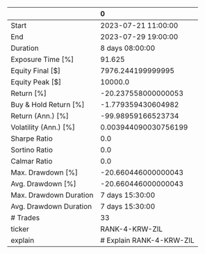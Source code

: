 |                        | 0                        |
|:-----------------------|:-------------------------|
| Start                  | 2023-07-21 11:00:00      |
| End                    | 2023-07-29 19:00:00      |
| Duration               | 8 days 08:00:00          |
| Exposure Time [%]      | 91.625                   |
| Equity Final [$]       | 7976.244199999995        |
| Equity Peak [$]        | 10000.0                  |
| Return [%]             | -20.237558000000053      |
| Buy & Hold Return [%]  | -1.779359430604982       |
| Return (Ann.) [%]      | -99.98959166523734       |
| Volatility (Ann.) [%]  | 0.003944090030756199     |
| Sharpe Ratio           | 0.0                      |
| Sortino Ratio          | 0.0                      |
| Calmar Ratio           | 0.0                      |
| Max. Drawdown [%]      | -20.660446000000043      |
| Avg. Drawdown [%]      | -20.660446000000043      |
| Max. Drawdown Duration | 7 days 15:30:00          |
| Avg. Drawdown Duration | 7 days 15:30:00          |
| # Trades               | 33                       |
| ticker                 | RANK-4-KRW-ZIL           |
| explain                | # Explain RANK-4-KRW-ZIL |
